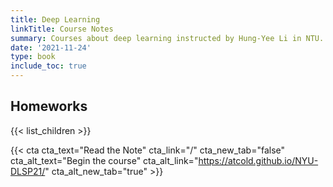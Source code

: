 ```yaml
---
title: Deep Learning
linkTitle: Course Notes
summary: Courses about deep learning instructed by Hung-Yee Li in NTU.
date: '2021-11-24'
type: book
include_toc: true
---
```


<!-- {{< figure src="featured.png" >}} -->

## Homeworks

{{\< list_children >}}

{{\< cta cta_text="Read the Note" cta_link="/" cta_new_tab="false" cta_alt_text="Begin the course" cta_alt_link="https://atcold.github.io/NYU-DLSP21/" cta_alt_new_tab="true" >}}
